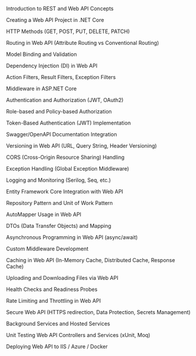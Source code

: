 Introduction to REST and Web API Concepts

Creating a Web API Project in .NET Core

HTTP Methods (GET, POST, PUT, DELETE, PATCH)

Routing in Web API (Attribute Routing vs Conventional Routing)

Model Binding and Validation

Dependency Injection (DI) in Web API

Action Filters, Result Filters, Exception Filters

Middleware in ASP.NET Core

Authentication and Authorization (JWT, OAuth2)

Role-based and Policy-based Authorization

Token-Based Authentication (JWT) Implementation

Swagger/OpenAPI Documentation Integration

Versioning in Web API (URL, Query String, Header Versioning)

CORS (Cross-Origin Resource Sharing) Handling

Exception Handling (Global Exception Middleware)

Logging and Monitoring (Serilog, Seq, etc.)

Entity Framework Core Integration with Web API

Repository Pattern and Unit of Work Pattern

AutoMapper Usage in Web API

DTOs (Data Transfer Objects) and Mapping

Asynchronous Programming in Web API (async/await)

Custom Middleware Development

Caching in Web API (In-Memory Cache, Distributed Cache, Response Cache)

Uploading and Downloading Files via Web API

Health Checks and Readiness Probes

Rate Limiting and Throttling in Web API

Secure Web API (HTTPS redirection, Data Protection, Secrets Management)

Background Services and Hosted Services

Unit Testing Web API Controllers and Services (xUnit, Moq)

Deploying Web API to IIS / Azure / Docker